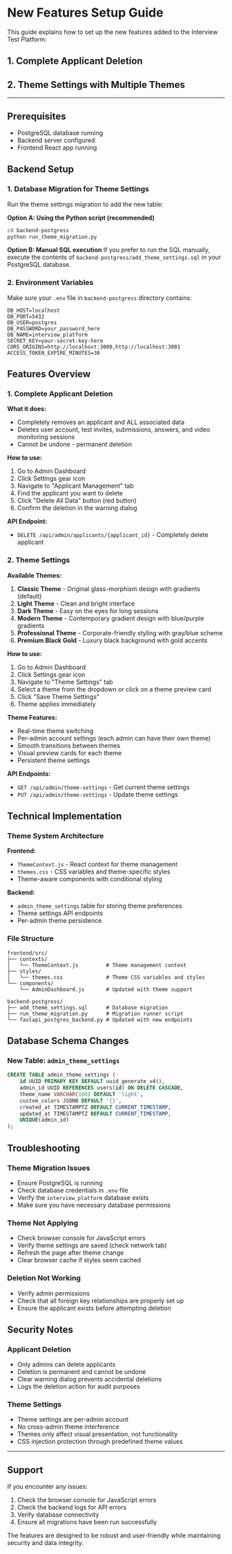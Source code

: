 # New Features Setup Guide

This guide explains how to set up the new features added to the Interview Test Platform:

## 1. Complete Applicant Deletion
## 2. Theme Settings with Multiple Themes

---

## Prerequisites

- PostgreSQL database running
- Backend server configured
- Frontend React app running

## Backend Setup

### 1. Database Migration for Theme Settings

Run the theme settings migration to add the new table:

**Option A: Using the Python script (recommended)**
```bash
cd backend-postgress
python run_theme_migration.py
```

**Option B: Manual SQL execution**
If you prefer to run the SQL manually, execute the contents of `backend-postgress/add_theme_settings.sql` in your PostgreSQL database.

### 2. Environment Variables

Make sure your `.env` file in `backend-postgress` directory contains:
```env
DB_HOST=localhost
DB_PORT=5432
DB_USER=postgres
DB_PASSWORD=your_password_here
DB_NAME=interview_platform
SECRET_KEY=your-secret-key-here
CORS_ORIGINS=http://localhost:3000,http://localhost:3001
ACCESS_TOKEN_EXPIRE_MINUTES=30
```

## Features Overview

### 1. Complete Applicant Deletion

**What it does:**
- Completely removes an applicant and ALL associated data
- Deletes user account, test invites, submissions, answers, and video monitoring sessions
- Cannot be undone - permanent deletion

**How to use:**
1. Go to Admin Dashboard
2. Click Settings gear icon
3. Navigate to "Applicant Management" tab
4. Find the applicant you want to delete
5. Click "Delete All Data" button (red button)
6. Confirm the deletion in the warning dialog

**API Endpoint:**
- `DELETE /api/admin/applicants/{applicant_id}` - Completely delete applicant

### 2. Theme Settings

**Available Themes:**
1. **Classic Theme** - Original glass-morphism design with gradients (default)
2. **Light Theme** - Clean and bright interface
3. **Dark Theme** - Easy on the eyes for long sessions
4. **Modern Theme** - Contemporary gradient design with blue/purple gradients
5. **Professional Theme** - Corporate-friendly styling with gray/blue scheme
6. **Premium Black Gold** - Luxury black background with gold accents

**How to use:**
1. Go to Admin Dashboard
2. Click Settings gear icon
3. Navigate to "Theme Settings" tab
4. Select a theme from the dropdown or click on a theme preview card
5. Click "Save Theme Settings"
6. Theme applies immediately

**Theme Features:**
- Real-time theme switching
- Per-admin account settings (each admin can have their own theme)
- Smooth transitions between themes
- Visual preview cards for each theme
- Persistent theme settings

**API Endpoints:**
- `GET /api/admin/theme-settings` - Get current theme settings
- `PUT /api/admin/theme-settings` - Update theme settings

## Technical Implementation

### Theme System Architecture

**Frontend:**
- `ThemeContext.js` - React context for theme management
- `themes.css` - CSS variables and theme-specific styles
- Theme-aware components with conditional styling

**Backend:**
- `admin_theme_settings` table for storing theme preferences
- Theme settings API endpoints
- Per-admin theme persistence

### File Structure
```
frontend/src/
├── contexts/
│   └── ThemeContext.js         # Theme management context
├── styles/
│   └── themes.css              # Theme CSS variables and styles
└── components/
    └── AdminDashboard.js       # Updated with theme support

backend-postgress/
├── add_theme_settings.sql      # Database migration
├── run_theme_migration.py      # Migration runner script
└── fastapi_postgres_backend.py # Updated with new endpoints
```

## Database Schema Changes

### New Table: `admin_theme_settings`
```sql
CREATE TABLE admin_theme_settings (
    id UUID PRIMARY KEY DEFAULT uuid_generate_v4(),
    admin_id UUID REFERENCES users(id) ON DELETE CASCADE,
    theme_name VARCHAR(100) DEFAULT 'light',
    custom_colors JSONB DEFAULT '{}',
    created_at TIMESTAMPTZ DEFAULT CURRENT_TIMESTAMP,
    updated_at TIMESTAMPTZ DEFAULT CURRENT_TIMESTAMP,
    UNIQUE(admin_id)
);
```

## Troubleshooting

### Theme Migration Issues
- Ensure PostgreSQL is running
- Check database credentials in `.env` file
- Verify the `interview_platform` database exists
- Make sure you have necessary database permissions

### Theme Not Applying
- Check browser console for JavaScript errors
- Verify theme settings are saved (check network tab)
- Refresh the page after theme change
- Clear browser cache if styles seem cached

### Deletion Not Working
- Verify admin permissions
- Check that all foreign key relationships are properly set up
- Ensure the applicant exists before attempting deletion

## Security Notes

### Applicant Deletion
- Only admins can delete applicants
- Deletion is permanent and cannot be undone
- Clear warning dialog prevents accidental deletions
- Logs the deletion action for audit purposes

### Theme Settings
- Theme settings are per-admin account
- No cross-admin theme interference
- Themes only affect visual presentation, not functionality
- CSS injection protection through predefined theme values

---

## Support

If you encounter any issues:
1. Check the browser console for JavaScript errors
2. Check the backend logs for API errors
3. Verify database connectivity
4. Ensure all migrations have been run successfully

The features are designed to be robust and user-friendly while maintaining security and data integrity.
